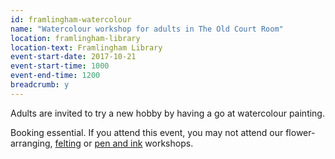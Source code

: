 ```yaml
---
id: framlingham-watercolour
name: "Watercolour workshop for adults in The Old Court Room"
location: framlingham-library
location-text: Framlingham Library
event-start-date: 2017-10-21
event-start-time: 1000
event-end-time: 1200
breadcrumb: y
---
```


Adults are invited to try a new hobby by having a go at watercolour painting.

Booking essential. If you attend this event, you may not attend our flower-arranging, [felting](/events/framlingham-2017-10-14-felting/) or [pen and ink](/events/framlingham-2017-10-28-pen-and-ink/) workshops.
